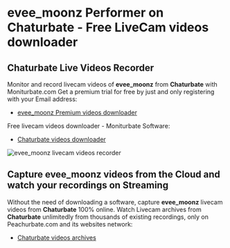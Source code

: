 # evee_moonz Performer on Chaturbate - Free LiveCam videos downloader

## Chaturbate Live Videos Recorder

Monitor and record livecam videos of **evee_moonz** from **Chaturbate** with Moniturbate.com
Get a premium trial for free by just and only registering with your Email address:
* [evee_moonz Premium videos downloader](https://moniturbate.com/request-demo-licence-key.html)

Free livecam videos downloader - Moniturbate Software:
* [Chaturbate videos downloader](https://moniturbate.com/moniturbate-download-software.html)

![evee_moonz livecam videos recorder](https://peachurnet.com/templates/moniturbate-software.png)


## Capture evee_moonz videos from the Cloud and watch your recordings on Streaming

Without the need of downloading a software, capture **evee_moonz** livecam videos from **Chaturbate** 100% online.
Watch Livecam archives from **Chaturbate** unlimitedly from thousands of existing recordings, only on Peachurbate.com and its websites network:
* [Chaturbate videos archives](https://peachurnet.com/)